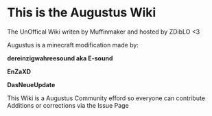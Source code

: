 # This is the Augustus Wiki

The UnOffical Wiki writen by Muffinmaker and hosted by ZDibLO <3

Augustus is a minecraft modification made by:

**dereinzigwahreesound aka E-sound**

**EnZaXD**

**DasNeueUpdate**


This Wiki is a Augustus Community efford so everyone can contribute Additions or corrections via the Issue Page